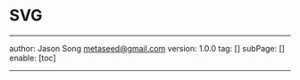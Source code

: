 # SVG
---
author: Jason Song <metaseed@gmail.com>
version: 1.0.0
tag: []
subPage: []
enable: [toc]

---

